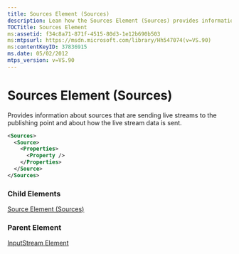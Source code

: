 ```yaml
---
title: Sources Element (Sources)
description: Lean how the Sources Element (Sources) provides information about sources that are sending live streams to the publishing point and about how the live stream data is sent.
TOCTitle: Sources Element
ms:assetid: f34c8a71-871f-4515-80d3-1e12b690b503
ms:mtpsurl: https://msdn.microsoft.com/library/Hh547074(v=VS.90)
ms:contentKeyID: 37836915
ms.date: 05/02/2012
mtps_version: v=VS.90
---
```


# Sources Element (Sources)

Provides information about sources that are sending live streams to the publishing point and about how the live stream data is sent.

```xml
<Sources>
  <Source>
    <Properties>
      <Property />
    </Properties>
  </Source>
</Sources>
```

### Child Elements

[Source Element (Sources)](source-element-sources.md)

### Parent Element

[InputStream Element](inputstream-element.md)
